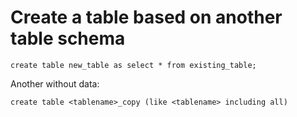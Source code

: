 # Create a table based on another table schema

```
create table new_table as select * from existing_table;
```

Another without data:

```
create table <tablename>_copy (like <tablename> including all)
```
